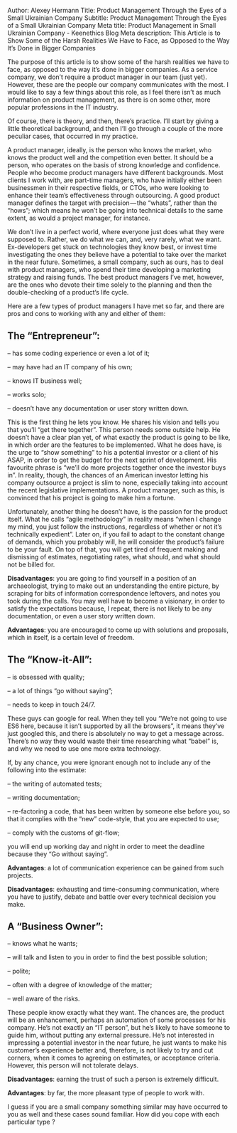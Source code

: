 Author: Alexey Hermann
Title: Product Management Through the Eyes of a Small Ukrainian Company
Subtitle: Product Management Through the Eyes of a Small Ukrainian Company
Meta title: Product Management in Small Ukrainian Company - Keenethics Blog
Meta description: This Article is to Show Some of the Harsh Realities We Have to Face, as Opposed to the Way It’s Done in Bigger Companies

The purpose of this article is to show some of the harsh realities we have to face, as opposed to the way it’s done in bigger companies. As a service company, we don’t require a product manager in our team (just yet). However, these are the people our company communicates with the most. I would like to say a few things about this role, as I feel there isn’t as much information on product management, as there is on some other, more popular professions in the IT industry.

Of course, there is theory, and then, there’s practice. I’ll start by giving a little theoretical background, and then I’ll go through a couple of the more peculiar cases, that occurred in my practice.

A product manager, ideally, is the person who knows the market, who knows the product well and the competition even better. It should be a person, who operates on the basis of strong knowledge and confidence. People who become product managers have different backgrounds. Most clients I work with, are part-time managers, who have initially either been businessmen in their respective fields, or CTOs, who were looking to enhance their team’s effectiveness through outsourcing. A good product manager defines the target with precision — the “whats”, rather than the “hows”; which means he won’t be going into technical details to the same extent, as would a project manager, for instance.

We don’t live in a perfect world, where everyone just does what they were supposed to. Rather, we do what we can, and, very rarely, what we want. Ex-developers get stuck on technologies they know best, or invest time investigating the ones they believe have a potential to take over the market in the near future. Sometimes, a small company, such as ours, has to deal with product managers, who spend their time developing a marketing strategy and raising funds. The best product managers I’ve met, however, are the ones who devote their time solely to the planning and then the double-checking of a product’s life cycle.

Here are a few types of product managers I have met so far, and there are pros and cons to working with any and either of them:

## The “Entrepreneur”:

&ndash; has some coding experience or even a lot of it;

&ndash; may have had an IT company of his own;

&ndash; knows IT business well;

&ndash; works solo;

&ndash; doesn’t have any documentation or user story written down.

This is the first thing he lets you know. He shares his vision and tells you that you’ll “get there together”. This person needs some outside help. He doesn’t have a clear plan yet, of what exactly the product is going to be like, in which order are the features to be implemented. What he does have, is the urge to “show something” to his a potential investor or a client of his ASAP, in order to get the budget for the next sprint of development. His favourite phrase is “we’ll do more projects together once the investor buys in”. In reality, though, the chances of an American investor letting his company outsource a project is slim to none, especially taking into account the recent legislative implementations. A product manager, such as this, is convinced that his project is going to make him a fortune.

Unfortunately, another thing he doesn’t have, is the passion for the product itself. What he calls “agile methodology” in reality means “when I change my mind, you just follow the instructions, regardless of whether or not it’s technically expedient”. Later on, if you fail to adapt to the constant change of demands, which you probably will, he will consider the product’s failure to be your fault. On top of that, you will get tired of frequent making and dismissing of estimates, negotiating rates, what should, and what should not be billed for.

__Disadvantages__: you are going to find yourself in a position of an archaeologist, trying to make out an understanding the entire picture, by scraping for bits of information correspondence leftovers, and notes you took during the calls. You may well have to become a visionary, in order to satisfy the expectations because, I repeat, there is not likely to be any documentation, or even a user story written down.

__Advantages__: you are encouraged to come up with solutions and proposals, which in itself, is a certain level of freedom.

## The “Know-it-All”:

&ndash; is obsessed with quality;

&ndash; a lot of things “go without saying”;

&ndash; needs to keep in touch 24/7.

These guys can google for real. When they tell you “We’re not going to use ES6 here, because it isn’t supported by all the browsers”, it means they’ve just googled this, and there is absolutely no way to get a message across. There’s no way they would waste their time researching what “babel” is, and why we need to use one more extra technology.

If, by any chance, you were ignorant enough not to include any of the following into the estimate:

&ndash; the writing of automated tests;

&ndash; writing documentation;

&ndash; re-factoring a code, that has been written by someone else before you, so that it complies with the “new” code-style, that you are expected to use;

&ndash; comply with the customs of git-flow;

you will end up working day and night in order to meet the deadline because they “Go without saying”.

__Advantages__: a lot of communication experience can be gained from such projects.

__Disadvantages__: exhausting and time-consuming communication, where you have to justify, debate and battle over every technical decision you make.

## A “Business Owner”:

&ndash; knows what he wants;

&ndash; will talk and listen to you in order to find the best possible solution;

&ndash; polite;

&ndash; often with a degree of knowledge of the matter;

&ndash; well aware of the risks.

These people know exactly what they want. The chances are, the product will be an enhancement, perhaps an automation of some processes for his company. He’s not exactly an “IT person”, but he’s likely to have someone to guide him, without putting any external pressure. He’s not interested in impressing a potential investor in the near future, he just wants to make his customer’s experience better and, therefore, is not likely to try and cut corners, when it comes to agreeing on estimates, or acceptance criteria. However, this person will not tolerate delays.

__Disadvantages__: earning the trust of such a person is extremely difficult.

__Advantages__: by far, the more pleasant type of people to work with.

I guess if you are a small company something similar may have occurred to you as well and these cases sound familiar. How did you cope with each particular type ?
